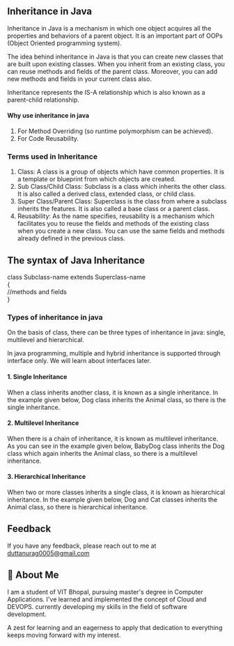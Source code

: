 ## Inheritance in Java

Inheritance in Java is a mechanism in which one object acquires all the properties and behaviors of a parent object. It is an important part of OOPs (Object Oriented programming system).

The idea behind inheritance in Java is that you can create new classes that are built upon existing classes. When you inherit from an existing class, you can reuse methods and fields of the parent class. Moreover, you can add new methods and fields in your current class also.

Inheritance represents the IS-A relationship which is also known as a parent-child relationship.

#### Why use inheritance in java
1. For Method Overriding (so runtime polymorphism can be achieved).
2. For Code Reusability.

### Terms used in Inheritance
1. Class: A class is a group of objects which have common properties. It is a template or blueprint from which objects are created.
2. Sub Class/Child Class: Subclass is a class which inherits the other class. It is also called a derived class, extended class, or child class.
3. Super Class/Parent Class: Superclass is the class from where a subclass inherits the features. It is also called a base class or a parent class.
4. Reusability: As the name specifies, reusability is a mechanism which facilitates you to reuse the fields and methods of the existing class when you create a new class. You can use the same fields and methods already defined in the previous class.

## The syntax of Java Inheritance
class Subclass-name extends Superclass-name  
{  
//methods and fields  
}


### Types of inheritance in java
On the basis of class, there can be three types of inheritance in java: single, multilevel and hierarchical.

In java programming, multiple and hybrid inheritance is supported through interface only. We will learn about interfaces later.

#### 1. Single Inheritance
When a class inherits another class, it is known as a single inheritance. In the example given below, Dog class inherits the Animal class, so there is the single inheritance.

#### 2. Multilevel Inheritance
When there is a chain of inheritance, it is known as multilevel inheritance. As you can see in the example given below, BabyDog class inherits the Dog class which again inherits the Animal class, so there is a multilevel inheritance.

#### 3. Hierarchical Inheritance
When two or more classes inherits a single class, it is known as hierarchical inheritance. In the example given below, Dog and Cat classes inherits the Animal class, so there is hierarchical inheritance.

## Feedback

If you have any feedback, please reach out to me at duttanurag0005@gmail.com


## 🚀 About Me
I am a student of VIT Bhopal, pursuing master's degree in Computer Applications.
I've learned and implemented the concept of Cloud and DEVOPS. currently developing my skills in the field of software development.

A zest for learning and an eagerness to apply that dedication to everything keeps moving forward with my interest.

